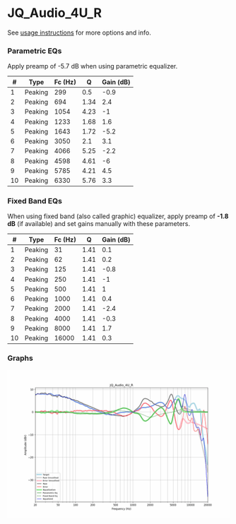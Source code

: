 # JQ_Audio_4U_R
See [usage instructions](https://github.com/jaakkopasanen/AutoEq#usage) for more options and info.

### Parametric EQs
Apply preamp of -5.7 dB when using parametric equalizer.

|   # | Type    |   Fc (Hz) |    Q |   Gain (dB) |
|-----|---------|-----------|------|-------------|
|   1 | Peaking |       299 | 0.5  |        -0.9 |
|   2 | Peaking |       694 | 1.34 |         2.4 |
|   3 | Peaking |      1054 | 4.23 |        -1   |
|   4 | Peaking |      1233 | 1.68 |         1.6 |
|   5 | Peaking |      1643 | 1.72 |        -5.2 |
|   6 | Peaking |      3050 | 2.1  |         3.1 |
|   7 | Peaking |      4066 | 5.25 |        -2.2 |
|   8 | Peaking |      4598 | 4.61 |        -6   |
|   9 | Peaking |      5785 | 4.21 |         4.5 |
|  10 | Peaking |      6330 | 5.76 |         3.3 |

### Fixed Band EQs
When using fixed band (also called graphic) equalizer, apply preamp of **-1.8 dB** (if available) and set gains manually with these parameters.

|   # | Type    |   Fc (Hz) |    Q |   Gain (dB) |
|-----|---------|-----------|------|-------------|
|   1 | Peaking |        31 | 1.41 |         0.1 |
|   2 | Peaking |        62 | 1.41 |         0.2 |
|   3 | Peaking |       125 | 1.41 |        -0.8 |
|   4 | Peaking |       250 | 1.41 |        -1   |
|   5 | Peaking |       500 | 1.41 |         1   |
|   6 | Peaking |      1000 | 1.41 |         0.4 |
|   7 | Peaking |      2000 | 1.41 |        -2.4 |
|   8 | Peaking |      4000 | 1.41 |        -0.3 |
|   9 | Peaking |      8000 | 1.41 |         1.7 |
|  10 | Peaking |     16000 | 1.41 |         0.3 |

### Graphs
![](./JQ_Audio_4U_R.png)
